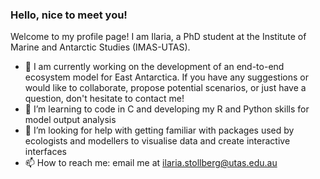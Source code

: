 ### Hello, nice to meet you!
Welcome to my profile page! I am Ilaria, a PhD student at the Institute of Marine and Antarctic Studies (IMAS-UTAS).
- 🔭 I am currently working on the development of an end-to-end ecosystem model for East Antarctica. If you have any suggestions or would like to collaborate, propose potential scenarios, or just have a question, don't hesitate to contact me!
- 🌱 I’m learning to code in C and developing my R and Python skills for model output analysis
- 🤔 I’m looking for help with getting familiar with packages used by ecologists and modellers to visualise data and create interactive interfaces
- 📫 How to reach me: email me at ilaria.stollberg@utas.edu.au
<!--
**iles-stell/iles-stell** is a ✨ _special_ ✨ repository because its `README.md` (this file) appears on your GitHub profile.
>


